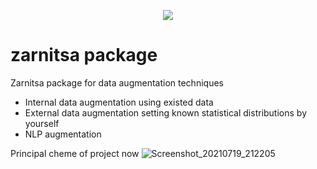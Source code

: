 <p align="center">
  <img src="https://user-images.githubusercontent.com/55444371/126209354-44068bb7-81aa-49a5-af4e-71b8c2475386.png" />
</p>


# zarnitsa package
Zarnitsa package for data augmentation techniques

- Internal data augmentation using existed data
- External data augmentation setting known statistical distributions by yourself
- NLP augmentation






Principal cheme of project now
![Screenshot_20210719_212205](https://user-images.githubusercontent.com/55444371/126208229-e3c973fe-5cf7-42b7-a0b0-2e4729ef9f50.png)

